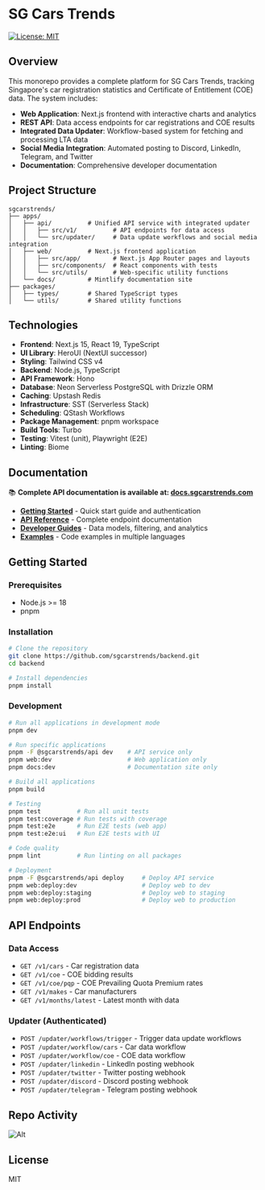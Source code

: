# SG Cars Trends

[![License: MIT](https://img.shields.io/badge/License-MIT-blue.svg)](https://opensource.org/licenses/MIT)

## Overview

This monorepo provides a complete platform for SG Cars Trends, tracking Singapore's car registration statistics and Certificate of Entitlement (COE) data. The system includes:

- **Web Application**: Next.js frontend with interactive charts and analytics
- **REST API**: Data access endpoints for car registrations and COE results
- **Integrated Data Updater**: Workflow-based system for fetching and processing LTA data
- **Social Media Integration**: Automated posting to Discord, LinkedIn, Telegram, and Twitter
- **Documentation**: Comprehensive developer documentation

## Project Structure

```
sgcarstrends/
├── apps/
│   ├── api/          # Unified API service with integrated updater
│   │   ├── src/v1/          # API endpoints for data access
│   │   └── src/updater/     # Data update workflows and social media integration
│   ├── web/          # Next.js frontend application
│   │   ├── src/app/         # Next.js App Router pages and layouts
│   │   ├── src/components/  # React components with tests
│   │   └── src/utils/       # Web-specific utility functions
│   └── docs/         # Mintlify documentation site
├── packages/
│   ├── types/        # Shared TypeScript types
│   └── utils/        # Shared utility functions
```

## Technologies

- **Frontend**: Next.js 15, React 19, TypeScript
- **UI Library**: HeroUI (NextUI successor)
- **Styling**: Tailwind CSS v4
- **Backend**: Node.js, TypeScript
- **API Framework**: Hono
- **Database**: Neon Serverless PostgreSQL with Drizzle ORM
- **Caching**: Upstash Redis
- **Infrastructure**: SST (Serverless Stack)
- **Scheduling**: QStash Workflows
- **Package Management**: pnpm workspace
- **Build Tools**: Turbo
- **Testing**: Vitest (unit), Playwright (E2E)
- **Linting**: Biome

## Documentation

📚 **Complete API documentation is available at: [docs.sgcarstrends.com](https://docs.sgcarstrends.com)**

- **[Getting Started](https://docs.sgcarstrends.com/quickstart)** - Quick start guide and authentication
- **[API Reference](https://docs.sgcarstrends.com/api-reference/overview)** - Complete endpoint documentation
- **[Developer Guides](https://docs.sgcarstrends.com/guides/data-models)** - Data models, filtering, and analytics
- **[Examples](https://docs.sgcarstrends.com/examples/javascript)** - Code examples in multiple languages

## Getting Started

### Prerequisites

- Node.js >= 18
- pnpm

### Installation

```bash
# Clone the repository
git clone https://github.com/sgcarstrends/backend.git
cd backend

# Install dependencies
pnpm install
```

### Development

```bash
# Run all applications in development mode
pnpm dev

# Run specific applications
pnpm -F @sgcarstrends/api dev    # API service only
pnpm web:dev                     # Web application only
pnpm docs:dev                    # Documentation site only

# Build all applications
pnpm build

# Testing
pnpm test          # Run all unit tests
pnpm test:coverage # Run tests with coverage
pnpm test:e2e      # Run E2E tests (web app)
pnpm test:e2e:ui   # Run E2E tests with UI

# Code quality
pnpm lint          # Run linting on all packages

# Deployment
pnpm -F @sgcarstrends/api deploy     # Deploy API service
pnpm web:deploy:dev                  # Deploy web to dev
pnpm web:deploy:staging              # Deploy web to staging
pnpm web:deploy:prod                 # Deploy web to production
```

## API Endpoints

### Data Access
- `GET /v1/cars` - Car registration data
- `GET /v1/coe` - COE bidding results
- `GET /v1/coe/pqp` - COE Prevailing Quota Premium rates
- `GET /v1/makes` - Car manufacturers
- `GET /v1/months/latest` - Latest month with data

### Updater (Authenticated)
- `POST /updater/workflows/trigger` - Trigger data update workflows
- `POST /updater/workflow/cars` - Car data workflow
- `POST /updater/workflow/coe` - COE data workflow
- `POST /updater/linkedin` - LinkedIn posting webhook
- `POST /updater/twitter` - Twitter posting webhook
- `POST /updater/discord` - Discord posting webhook
- `POST /updater/telegram` - Telegram posting webhook

## Repo Activity

![Alt](https://repobeats.axiom.co/api/embed/258928105d0fb955b3e6c42387ac59340df721e8.svg "Repobeats analytics image")

## License

MIT